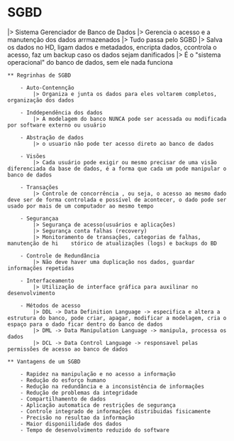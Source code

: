  # SGBD
   |> Sistema Gerenciador de Banco de Dados
        |> Gerencia o acesso e a manutenção dos dados arrmazenados 
            |> Tudo passa pelo SGBD
                |> Salva os dados no HD, ligam dados e metadados, encripta dados, ccontrola o acesso, faz um backup caso os dados sejam danificados
                    |> É o "sistema operacional" do banco de dados, sem ele nada funciona

    ** Regrinhas de SGBD

        - Auto-Contennção 
            |> Organiza e junta os dados para eles voltarem completos, organização dos dados
        
        - Inddependência dos dados
            |> A modelagem do banco NUNCA pode ser acessada ou modificada por software externo ou usuário

        - Abstração de dados
            |> o usuario não pode ter acesso direto ao banco de dados

        - Visões
            |> Cada usuário pode exigir ou mesmo precisar de uma visão diferenciada da base de dados, é a forma que cada um pode manipular o banco de dados
        
        - Transações
            |> Controle de concorrência , ou seja, o acesso ao mesmo dado deve ser de forma controlada e possível de acontecer, o dado pode ser usado por mais de um computador ao mesmo tempo

        - Segurançaa
            |> Segurança de acesso(usuários e aplicações)
            |> Segurança conta falhas (recovery)
            |> Monitoramento de transações, categorias de falhas, manutenção de hi    stórico de atualizações (logs) e backups do BD
        
        - Controle de Redundância 
            |> Não deve haver uma duplicação nos dados, guardar informações repetidas

        - Interfaceamento
            |> Utilização de interface gráfica para auxilinar no desenvolvimento

        - Métodos de acesso
            |> DDL -> Data Definition Language -> especifica e altera a estrutura do banco, pode criar, apagar, modificar a modelagem, cria o espaço para o dado ficar dentro do banco de dados
            |> DML -> Data Manipulation Language -> manipula, processa os dados
            |> DCL -> Data Control Language -> responsavel pelas permissões de acesso ao banco de dados

    ** Vantagens de um SGBD

        - Rapidez na manipulação e no acesso a informação
        - Redução do esforço humano
        - Redução na redundância e a inconsistência de informações
        - Redução de problemas da integridade 
        - Compartilhamento de dados
        - Aplicação automatica de restrições de segurança
        - Controle integrado de informações distribuidas fisicamente
        - Precisão no resultao da informação
        - Maior disponiilidade dos dados
        - Tempo de desenvolvimento reduzido do software
